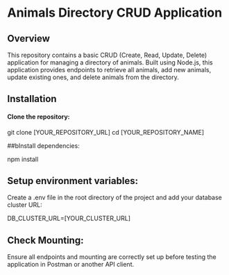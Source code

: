 # Animals Directory CRUD Application
## Overview
This repository contains a basic CRUD (Create, Read, Update, Delete) application for managing a directory of animals. Built using Node.js, this application provides endpoints to retrieve all animals, add new animals, update existing ones, and delete animals from the directory.

## Installation

#### Clone the repository:

git clone [YOUR_REPOSITORY_URL]
cd [YOUR_REPOSITORY_NAME]

##bInstall dependencies:

npm install
## Setup environment variables:

Create a .env file in the root directory of the project and add your database cluster URL:

DB_CLUSTER_URL=[YOUR_CLUSTER_URL]
## Check Mounting:

Ensure all endpoints and mounting are correctly set up before testing the application in Postman or another API client.
